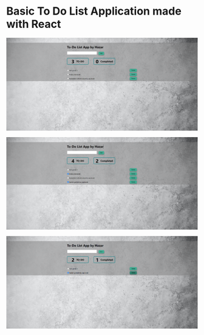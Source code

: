 # Basic To Do List Application made with React

![First Look](https://github.com/hzrkc/To-Do-List-App-with-React/blob/main/images/Ekran%20g%C3%B6r%C3%BCnt%C3%BCs%C3%BC%202023-04-16%20214646.png?raw=true)

![Ex 1](https://github.com/hzrkc/To-Do-List-App-with-React/blob/main/images/Ekran%20g%C3%B6r%C3%BCnt%C3%BCs%C3%BC%202023-04-16%20214719.png?raw=true)

![Delete Function](https://github.com/hzrkc/To-Do-List-App-with-React/blob/main/images/Ekran%20g%C3%B6r%C3%BCnt%C3%BCs%C3%BC%202023-04-16%20214732.png?raw=true)
